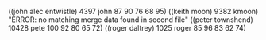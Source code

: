 ((john alec entwistle) 4397 john 87 90 76 68 95)
((keith moon) 9382 kmoon) "ERROR: no matching merge data found in second file"
((peter townshend) 10428 pete 100 92 80 65 72)
((roger daltrey) 1025 roger 85 96 83 62 74)

